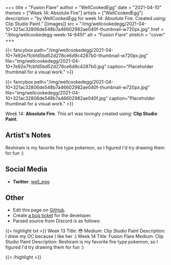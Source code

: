 +++
title =       "Fusion Flare"
author =      "WellCookedEgg"
date =        "2021-04-10"
themes =      ["Week 14: Absolute Fire"]
artists =     ["WellCookedEgg"]
description = "by WellCookedEgg for week 14: Absolute Fire. Created using: Clip Studio Paint."
[[images]]
              src = "/img/wellcookedegg/2021-04-10+321ac32806de548b7a46602982ae040f-thumbnail-w720px.jpg"
              href = "/blog/wellcookedegg-week-14-845f"
              alt = "Fusion Flare"
              stretch = "cover"
+++


{{< fancybox path="/img/wellcookedegg/2021-04-10+7e92e7fcbfd5bd52d278ce6d9c4287b0-thumbnail-w720px.jpg" file="img/wellcookedegg/2021-04-10+7e92e7fcbfd5bd52d278ce6d9c4287b0.jpg" caption="Placeholder thumbnail for a visual work." >}}

{{< fancybox path="/img/wellcookedegg/2021-04-10+321ac32806de548b7a46602982ae040f-thumbnail-w720px.jpg" file="img/wellcookedegg/2021-04-10+321ac32806de548b7a46602982ae040f.jpg" caption="Placeholder thumbnail for a visual work." >}}


Week 14: **Absolute Fire**. This art was lovingly created using: **Clip Studio Paint**.

## Artist's Notes

Reshiram is my favorite fire type pokemon, so I figured I'd try drawing them for fun :)

## Social Media

- **Twitter**: <a href='https://twitter.com/well_egg' target='_blank'>well_egg</a>

## Other

- Edit this page on [GitHub](https://github.com/teaminkling/web-refresh/edit/main/content/blog/wellcookedegg-week-14-845f.md).
- Create [a bug ticket](https://github.com/teaminkling/web-refresh/issues/new?assignees=&labels=bug&template=problem-report.md&title=) for the developer.
- Parsed source from Discord is as follows:

{{< highlight txt >}}
Week 13
Title: 😳 
Medium: Clip Studio Paint
Description: I drew my OC because I like her :)
Week 14
Title: Fusion Flare
Medium: Clip Studio Paint
Description: Reshiram is my favorite fire type pokemon, so I figured I'd try drawing them for fun :)

{{< /highlight >}}